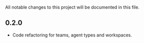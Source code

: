 All notable changes to this project will be documented in this file.

## 0.2.0

- Code refactoring for teams, agent types and workspaces.

